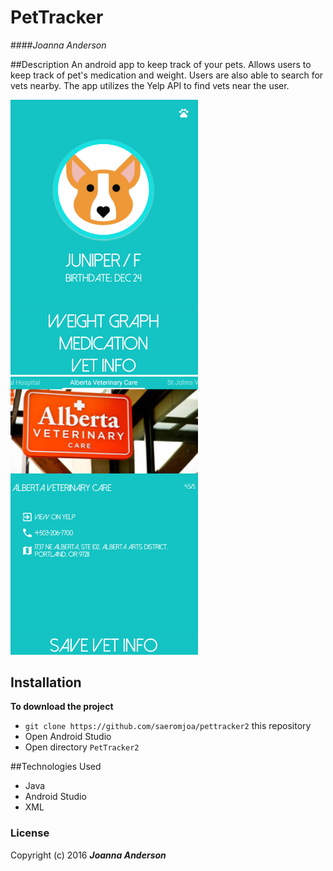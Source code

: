 # PetTracker
####_Joanna Anderson_

##Description
An android app to keep track of your pets. Allows users to keep track of pet's medication and weight. Users are also able to search for vets nearby. The app utilizes the Yelp API to find vets near the user.

<img src="mainpage.png" width="300px"><img src="vetpage.png" width="300px">

## Installation
**To download the project**
* `git clone https://github.com/saeromjoa/pettracker2` this repository
* Open Android Studio
* Open directory `PetTracker2`

##Technologies Used
* Java
* Android Studio
* XML

### License
Copyright (c) 2016 **_Joanna Anderson_**
